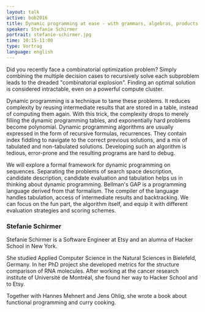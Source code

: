 ```yaml
---
layout: talk
active: bob2016
title: Dynamic programming at ease - with grammars, algebras, products
speaker: Stefanie Schirmer
portrait: stefanie-schirmer.jpg
time: 10:15-11:00
type: Vortrag
language: english
---
```


Did you recently face a combinatorial optimization problem?
Simply combining the multiple decision cases to recursively solve each
subproblem leads to the dreaded "combinatorial explosion". Finding an
optimal solution is considered intractable, even on a powerful compute
cluster.

Dynamic programming is a technique to tame these problems. It reduces
complexity by reusing intermediate results that are stored in a table,
instead of computing them again. With this trick, the complexity drops
to merely filling the dynamic programming tables, and exponentially
hard problems become polynomial.
Dynamic programming algorithms are usually expressed in the form of
recursive formulas, recurrences. They contain index fiddling to
navigate to the correct previous solutions, and a mix of tabulated and
non-tabulated solutions.
Developing such an algorithm is tedious, error-prone and the resulting
programs are hard to debug.

We will explore a formal framework for dynamic programming on
sequences. Separating the problems of search space description,
candidate description, candidate evaluation and tabulation helps us in
thinking about dynamic programming.
Bellman's GAP is a programming language derived from that formalism.
The compiler of the language handles tabulation, access of
intermediate results and backtracking. We can focus on the fun part,
the algorithm itself, and equip it with different evaluation
strategies and scoring schemes.

### Stefanie Schirmer

Stefanie Schirmer is a Software Engineer at Etsy and an alumna of
Hacker School in New York.

She studied Applied Computer Science in the Natural Sciences in
Bielefeld, Germany. In her PhD project she developed metrics for the
structure comparison of RNA molecules. After working at the cancer
research institute of Université de Montréal, she found her way to
Hacker School and to Etsy.

Together with Hannes Mehnert and Jens Ohlig, she wrote a book about
functional programming and curry cooking.

